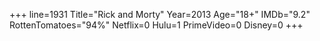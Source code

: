 +++
line=1931
Title="Rick and Morty"
Year=2013
Age="18+"
IMDb="9.2"
RottenTomatoes="94%"
Netflix=0
Hulu=1
PrimeVideo=0
Disney=0
+++

